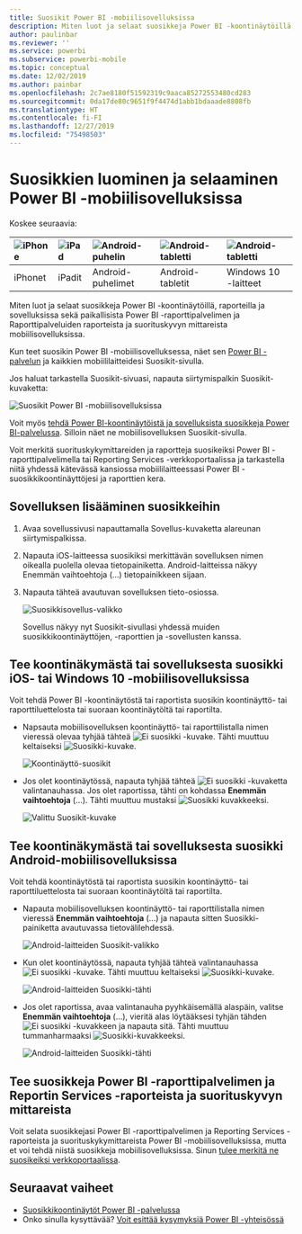 ```yaml
---
title: Suosikit Power BI -mobiilisovelluksissa
description: Miten luot ja selaat suosikkeja Power BI -koontinäytöillä, raporteilla ja sovelluksissa sekä Power BI -raporttipalvelimen ja Raporttipalveluiden raportit ja suorituskyvyn mittarit mobiilisovelluksissa.
author: paulinbar
ms.reviewer: ''
ms.service: powerbi
ms.subservice: powerbi-mobile
ms.topic: conceptual
ms.date: 12/02/2019
ms.author: painbar
ms.openlocfilehash: 2c7ae8180f51592319c9aaca85272553480cd283
ms.sourcegitcommit: 0da17de80c9651f9f4474d1abb1bdaaade8808fb
ms.translationtype: HT
ms.contentlocale: fi-FI
ms.lasthandoff: 12/27/2019
ms.locfileid: "75498503"
---
```

# <a name="make-and-view-favorites-in-the-power-bi-mobile-apps"></a>Suosikkien luominen ja selaaminen Power BI -mobiilisovelluksissa
Koskee seuraavia:

| ![iPhone](./media/mobile-apps-favorites/iphone-logo-50-px.png) | ![iPad](./media/mobile-apps-favorites/ipad-logo-50-px.png) | ![Android-puhelin](./media/mobile-apps-favorites/android-phone-logo-50-px.png) | ![Android-tabletti](./media/mobile-apps-favorites/android-tablet-logo-50-px.png) | ![Android-tabletti](./media/mobile-apps-favorites/win-10-logo-50-px.png) |
|:--- |:--- |:--- |:--- |:--- |
| iPhonet |iPadit |Android-puhelimet |Android-tabletit |Windows 10 -laitteet |

Miten luot ja selaat suosikkeja Power BI -koontinäytöillä, raporteilla ja sovelluksissa sekä paikallisista Power BI -raporttipalvelimen ja Raporttipalveluiden raporteista ja suorituskyvyn mittareista mobiilisovelluksissa.

Kun teet suosikin Power BI -mobiilisovelluksessa, näet sen [Power BI -palvelun](https://powerbi.com) ja kaikkien mobiililaitteidesi Suosikit-sivulla.

Jos haluat tarkastella Suosikit-sivuasi, napauta siirtymispalkin Suosikit-kuvaketta:

![Suosikit Power BI -mobiilisovelluksissa](./media/mobile-apps-favorites/power-bi-android-favorites-reports.png)


Voit myös [tehdä Power BI-koontinäytöistä ja sovelluksista suosikkeja Power BI-palvelussa](../end-user-favorite.md). Silloin näet ne mobiilisovelluksen Suosikit-sivulla.

Voit merkitä suorituskykymittareiden ja raportteja suosikeiksi Power BI -raporttipalvelimella tai Reporting Services -verkkoportaalissa ja tarkastella niitä yhdessä kätevässä kansiossa mobiililaitteessasi Power BI -suosikkikoontinäyttöjesi ja raporttien kera.

## <a name="make-an-app-a-favorite"></a>Sovelluksen lisääminen suosikkeihin
1. Avaa sovellussivusi napauttamalla Sovellus-kuvaketta alareunan siirtymispalkissa.

2. Napauta iOS-laitteessa suosikiksi merkittävän sovelluksen nimen oikealla puolella olevaa tietopainiketta. Android-laitteissa näkyy Enemmän vaihtoehtoja (...) tietopainikkeen sijaan. 

3. Napauta tähteä avautuvan sovelluksen tieto-osiossa.
   
    ![Suosikkisovellus-valikko](./media/mobile-apps-favorites/power-bi-android-favorite-app-ellipsis.png)
   
    Sovellus näkyy nyt Suosikit-sivullasi yhdessä muiden suosikkikoontinäyttöjen, -raporttien ja -sovellusten kanssa.
   
## <a name="make-a-dashboard-or-report-a-favorite-in-the-ios-and-windows-10-mobile-apps"></a>Tee koontinäkymästä tai sovelluksesta suosikki iOS- tai Windows 10 -mobiilisovelluksissa
Voit tehdä Power BI -koontinäytöstä tai raportista suosikin koontinäyttö- tai raporttiluettelosta tai suoraan koontinäytöltä tai raportilta.

* Napsauta mobiilisovelluksen koontinäyttö- tai raporttilistalla nimen vieressä olevaa tyhjää tähteä ![Ei suosikki -kuvake](./././media/mobile-apps-favorites/power-bi-mobile-not-favorite-icon.png). Tähti muuttuu keltaiseksi ![Suosikki-kuvake](./././media/mobile-apps-favorites/power-bi-mobile-yes-favorite-icon.png).
  
    ![Koontinäyttö-suosikit](./media/mobile-apps-favorites/power-bi-mobile-make-dashboard-favorite.png)
* Jos olet koontinäytössä, napauta tyhjää tähteä ![Ei suosikki -kuvaketta](./././media/mobile-apps-favorites/power-bi-mobile-not-favorite-icon.png) valintanauhassa. Jos olet raportissa, tähti on kohdassa **Enemmän vaihtoehtoja** (...).  Tähti muuttuu mustaksi ![Suosikki kuvakkeeksi](./././media/mobile-apps-favorites/power-bi-mobile-favorite-selected-black.png).
  
    ![Valittu Suosikit-kuvake](./media/mobile-apps-favorites/power-bi-mobile-favorite-selected.png)

## <a name="make-a-dashboard-or-report-a-favorite-in-the-android-mobile-apps"></a>Tee koontinäkymästä tai sovelluksesta suosikki Android-mobiilisovelluksissa
Voit tehdä koontinäytöstä tai raportista suosikin koontinäyttö- tai raporttiluettelosta tai suoraan koontinäytöltä tai raportilta.

* Napauta mobiilisovelluksen koontinäyttö- tai raporttilistalla nimen vieressä **Enemmän vaihtoehtoja** (...) ja napauta sitten Suosikki-painiketta avautuvassa tietovälilehdessä.
  
    ![Android-laitteiden Suosikit-valikko](./media/mobile-apps-favorites/power-bi-android-make-favorite.png)

* Kun olet koontinäytössä, napauta tyhjää tähteä valintanauhassa ![Ei suosikki -kuvake](./././media/mobile-apps-favorites/power-bi-mobile-not-favorite-icon.png). Tähti muuttuu keltaiseksi ![Suosikki-kuvake](./media/mobile-apps-favorites/power-bi-android-favorite-icon.png).
  
    ![Android-laitteiden Suosikki-tähti](./media/mobile-apps-favorites/power-bi-android-favorite-in-dashboard.png)

* Jos olet raportissa, avaa valintanauha pyyhkäisemällä alaspäin, valitse **Enemmän vaihtoehtoja** (...), vieritä alas löytääksesi tyhjän tähden ![Ei suosikki -kuvakkeen](./././media/mobile-apps-favorites/power-bi-mobile-not-favorite-icon.png) ja napauta sitä. Tähti muuttuu tummanharmaaksi ![Suosikki-kuvakkeeksi](./media/mobile-apps-favorites/power-bi-android-favorite-icon.png).
  
    ![Android-laitteiden Suosikki-tähti](./media/mobile-apps-favorites/power-bi-android-favorite-in-report.png)

## <a name="make-favorite-power-bi-report-server-and-reporting-services-reports-and-kpis"></a>Tee suosikkeja Power BI -raporttipalvelimen ja Reportin Services -raporteista ja suorituskyvyn mittareista
Voit selata suosikkejasi Power BI -raporttipalvelimen ja Reporting Services -raporteista ja suorituskykymittareista Power BI -mobiilisovelluksissa, mutta et voi tehdä niistä suosikkeja mobiilisovelluksissa. Sinun [tulee merkitä ne suosikeiksi verkkoportaalissa](../../report-server/tutorial-explore-report-server-web-portal.md#tag-your-favorites). 

## <a name="next-steps"></a>Seuraavat vaiheet
* [Suosikkikoontinäytöt Power BI -palvelussa](../end-user-favorite.md) 
* Onko sinulla kysyttävää? [Voit esittää kysymyksiä Power BI -yhteisössä](https://community.powerbi.com/)

